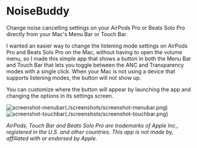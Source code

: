 # NoiseBuddy

Change noise cancelling settings on your AirPods Pro or Beats Solo Pro directly from your Mac's Menu Bar or Touch Bar.

I wanted an easier way to change the listening mode settings on AirPods Pro and Beats Solo Pro on the Mac, without having to open the volume menu, so I made this simple app that shows a button in both the Menu Bar and Touch Bar that lets you toggle between the ANC and Transparency modes with a single click. When your Mac is not using a device that supports listening modes, the button will not show up.

You can customize where the button will appear by launching the app and changing the options in its settings screen.

![screenshot-menubar]()(./screenshots/screenshot-menubar.png)
![screenshot-touchbar]()(./screenshots/screenshot-touchbar.png)

_AirPods, Touch Bar and Beats Solo Pro are trademarks of Apple Inc., registered in the U.S. and other countries. This app is not made by, affiliated with or endorsed by Apple._

